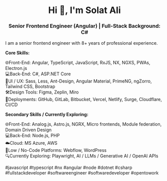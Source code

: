 <h1 align="center">Hi 👋, I'm Solat Ali</h1>
<h3 align="center">Senior Frontend Engineer (Angular) | Full-Stack Background: C# </h3>

I am a senior frontend engineer with 8+ years of professional experience. 

**Core Skills:**

🌐Front-End: Angular, TypeScript, JavaScript, RxJS, NX, NGXS, PWAs, Electron.js<br/>
💻Back-End: C#, ASP.NET Core<br/>
🎨UI / UX: Sass, Less, Ant-Design, Angular Material, PrimeNG, ngZorro, Tailwind CSS, Bootstrap<br/>
🛠️Design Tools: Figma, Zeplin, Miro<br/>
🚀Deployments: GitHub, GitLab, Bitbucket, Vercel, Netlify, Surge, Cloudflare, CI/CD

**Secondary Skills / Currently Exploring:**

🌐Front-End: Analog.js, Astro.js, NGRX, Micro frontends, Module federation, Domain Driven Design<br/>
💻Back-End: Node.js, PHP<br/>
☁️Cloud: MS Azure, AWS<br/>
🧩Low / No-Code Platforms: Webflow, WordPress<br/>
🔍Currently Exploring: Playwright, AI / LLMs / Generative AI / OpenAI APIs

#javascript #typescript #nx #angular #node #dotnet #csharp #fullstackdeveloper #softwareengineer #softwaredeveloper #opentowork
